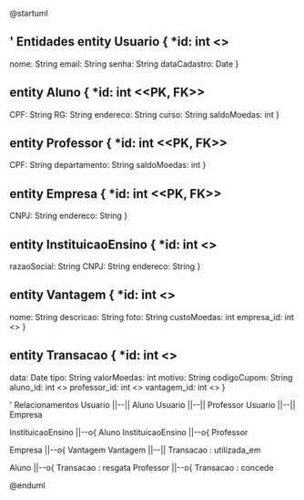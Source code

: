 @startuml

' Entidades
entity Usuario {
  *id: int <<PK>>
  --
  nome: String
  email: String
  senha: String
  dataCadastro: Date
}

entity Aluno {
  *id: int <<PK, FK>>
  --
  CPF: String
  RG: String
  endereco: String
  curso: String
  saldoMoedas: int
}

entity Professor {
  *id: int <<PK, FK>>
  --
  CPF: String
  departamento: String
  saldoMoedas: int
}

entity Empresa {
  *id: int <<PK, FK>>
  --
  CNPJ: String
  endereco: String
}

entity InstituicaoEnsino {
  *id: int <<PK>>
  --
  razaoSocial: String
  CNPJ: String
  endereco: String
}

entity Vantagem {
  *id: int <<PK>>
  --
  nome: String
  descricao: String
  foto: String
  custoMoedas: int
  empresa_id: int <<FK>>
}

entity Transacao {
  *id: int <<PK>>
  --
  data: Date
  tipo: String
  valorMoedas: int
  motivo: String
  codigoCupom: String
  aluno_id: int <<FK>>
  professor_id: int <<FK>>
  vantagem_id: int <<FK>>
}

' Relacionamentos
Usuario ||--|| Aluno
Usuario ||--|| Professor
Usuario ||--|| Empresa

InstituicaoEnsino ||--o{ Aluno
InstituicaoEnsino ||--o{ Professor

Empresa ||--o{ Vantagem
Vantagem ||--|| Transacao : utilizada_em

Aluno ||--o{ Transacao : resgata
Professor ||--o{ Transacao : concede

@enduml
